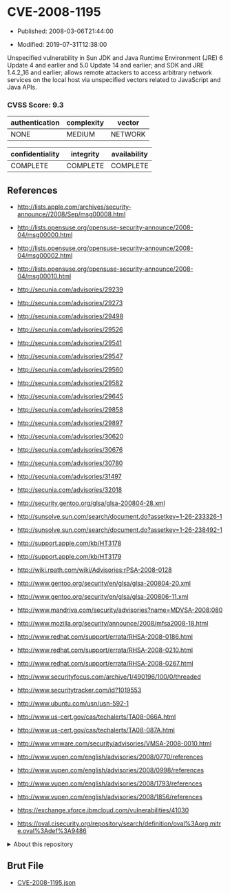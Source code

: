 # CVE-2008-1195

- Published: 2008-03-06T21:44:00

- Modified: 2019-07-31T12:38:00

Unspecified vulnerability in Sun JDK and Java Runtime Environment (JRE) 6 Update 4 and earlier and 5.0 Update 14 and earlier; and SDK and JRE 1.4.2_16 and earlier; allows remote attackers to access arbitrary network services on the local host via unspecified vectors related to JavaScript and Java APIs.

### CVSS Score: **9.3**

| authentication | complexity | vector |
| --- | --- | --- |
| NONE | MEDIUM | NETWORK |

| confidentiality | integrity | availability |
| --- | --- | --- |
| COMPLETE | COMPLETE | COMPLETE |

## References

* http://lists.apple.com/archives/security-announce//2008/Sep/msg00008.html

* http://lists.opensuse.org/opensuse-security-announce/2008-04/msg00000.html

* http://lists.opensuse.org/opensuse-security-announce/2008-04/msg00002.html

* http://lists.opensuse.org/opensuse-security-announce/2008-04/msg00010.html

* http://secunia.com/advisories/29239

* http://secunia.com/advisories/29273

* http://secunia.com/advisories/29498

* http://secunia.com/advisories/29526

* http://secunia.com/advisories/29541

* http://secunia.com/advisories/29547

* http://secunia.com/advisories/29560

* http://secunia.com/advisories/29582

* http://secunia.com/advisories/29645

* http://secunia.com/advisories/29858

* http://secunia.com/advisories/29897

* http://secunia.com/advisories/30620

* http://secunia.com/advisories/30676

* http://secunia.com/advisories/30780

* http://secunia.com/advisories/31497

* http://secunia.com/advisories/32018

* http://security.gentoo.org/glsa/glsa-200804-28.xml

* http://sunsolve.sun.com/search/document.do?assetkey=1-26-233326-1

* http://sunsolve.sun.com/search/document.do?assetkey=1-26-238492-1

* http://support.apple.com/kb/HT3178

* http://support.apple.com/kb/HT3179

* http://wiki.rpath.com/wiki/Advisories:rPSA-2008-0128

* http://www.gentoo.org/security/en/glsa/glsa-200804-20.xml

* http://www.gentoo.org/security/en/glsa/glsa-200806-11.xml

* http://www.mandriva.com/security/advisories?name=MDVSA-2008:080

* http://www.mozilla.org/security/announce/2008/mfsa2008-18.html

* http://www.redhat.com/support/errata/RHSA-2008-0186.html

* http://www.redhat.com/support/errata/RHSA-2008-0210.html

* http://www.redhat.com/support/errata/RHSA-2008-0267.html

* http://www.securityfocus.com/archive/1/490196/100/0/threaded

* http://www.securitytracker.com/id?1019553

* http://www.ubuntu.com/usn/usn-592-1

* http://www.us-cert.gov/cas/techalerts/TA08-066A.html

* http://www.us-cert.gov/cas/techalerts/TA08-087A.html

* http://www.vmware.com/security/advisories/VMSA-2008-0010.html

* http://www.vupen.com/english/advisories/2008/0770/references

* http://www.vupen.com/english/advisories/2008/0998/references

* http://www.vupen.com/english/advisories/2008/1793/references

* http://www.vupen.com/english/advisories/2008/1856/references

* https://exchange.xforce.ibmcloud.com/vulnerabilities/41030

* https://oval.cisecurity.org/repository/search/definition/oval%3Aorg.mitre.oval%3Adef%3A9486

<details>
<summary>About this repository</summary> 

  This repository is part of the project [Live Hack CVE](https://github.com/Live-Hack-CVE). Main website can be found [www.live-hack.org](https://www.live-hack.org) 
  
  Made by [Sn0wAlice](https://github.com/Sn0wAlice) for the people that care about security and need to have a feed of the latest CVEs. Hope you enjoy it, don't forget to star the repo and follow me on [Twitter](https://twitter.com/Sn0wAlice) and [Github](https://github.com/Sn0wAlice). And that is my [personnal website](https://www.alice-snow.me/)

  - [Home Page](https://github.com/Live-Hack-CVE)
  - [Framework](https://github.com/Live-Hack-CVE/cve-framework)
  - [CVE database](https://github.com/Live-Hack-CVE/full_database)
  - [Changelog](https://github.com/Live-Hack-CVE/Changelog)
</details>

## Brut File

* [CVE-2008-1195.json](https://raw.githubusercontent.com/Live-Hack-CVE/full_database/main/cves/2008/CVE-2008-1195.json)

